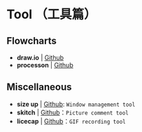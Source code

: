 # Tool （工具篇）


## Flowcharts

- **draw.io** | [Github](https://www.draw.io/)
- **processon** | [Github](https://www.processon.com/)


## Miscellaneous

- **size up** | [Github](http://soft.macx.cn/4585.htm): `Window management tool`
- **skitch** | [Github](https://evernote.com/intl/zh-cn/products/skitch)：`Picture comment tool`
- **licecap** | [Github](https://www.cockos.com/licecap/)：`GIF recording tool`
